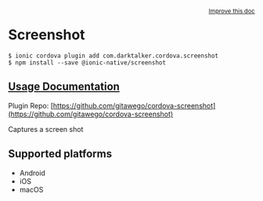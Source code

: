 <a style="float:right;font-size:12px;" href="http://github.com/ionic-team/ionic-native/edit/master/src/@ionic-native/plugins/screenshot/index.ts#L3">
  Improve this doc
</a>

# Screenshot

```
$ ionic cordova plugin add com.darktalker.cordova.screenshot
$ npm install --save @ionic-native/screenshot
```

## [Usage Documentation](https://ionicframework.com/docs/native/screenshot/)

Plugin Repo: [https://github.com/gitawego/cordova-screenshot](https://github.com/gitawego/cordova-screenshot)

Captures a screen shot

## Supported platforms
- Android
- iOS
- macOS



